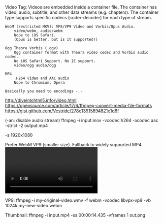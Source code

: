 Video Tag:
    Videos are embedded inside a container file.
    The container has video, audio, subtitle, and other data streams (e.g. chapters).
    The container type supports specific codecs (coder-decoder) for each type of stream.

    WebM (restricted MKV): VP8/VP9 Video and Vorbis/Opus Audio.
        video/webm, audio/webm
        Nope to iOS Safari.
        (Opus is better, but is it supported?)

    Ogg Theora Vorbis (.ogv)
        Ogg container format with Theora video codec and Vorbis audio codec.
        No iOS Safari Support. No IE support.
        video/ogg audio/ogg

    MP4
        .H264 video and AAC audio
        Nope to Chromium, Opera

    Basically you need to encodings -.-

http://diveintohtml5.info/video.html
https://opensource.com/article/17/6/ffmpeg-convert-media-file-formats
https://gist.github.com/Vestride/278e13915894821e1d6f

(-an: disable audio stream)
ffmpeg -i input.mov -vcodec h264 -acodec aac -strict -2 output.mp4

-s 1920x1080

Prefer WebM VP9 (smaller size). Fallback to widely supported MP4.
<video>
  <source src="path/to/video.webm" type="video/webm; codecs=vp9,vorbis">
  <source src="path/to/video.mp4" type="video/mp4">
</video>

VP9:
    ffmpeg -i my-original-video.wmv -f webm -vcodec libvpx-vp9 -vb 1024k my-new-video.webm


Thumbnail:
    ffmpeg -i input.mp4 -ss 00:00:14.435 -vframes 1 out.png
